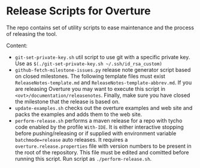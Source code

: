 # Release Scripts for Overture

The repo contains set of utility scripts to ease maintenance and the process of releasing the tool.

Content:
* `git-set-private-key.sh` util script to use git with a specific private key. Use as `$(./git-set-private-key.sh ~/.ssh/id_rsa_custom)`
* `github-fetch-milestone-issues.py` release note generator script based on closed milestones. The following template files must exist `ReleaseNotes-template.md` and `ReleaseNotes-template-abbrev.md`. If you are releasing Overture you may want to execute this script in `<ovt>/documentation/releasenotes`. Finally, make sure you have closed the milestone that the release is based on.
* `update-examples.sh` checks out the overture examples and web site and packs the examples and adds them to the web site.
* `perform-release.sh` performs a maven release for a repo with tycho code enabled by the profile `With-IDE`. It is either interactive stopping before pushing/releasing or if supplied with environment variable `batchmode=release` auto releases. It requires a `overture.release.properties` file with version numbers to be present in the root of the repository. This file must be edited and comitted before running this script. Run script as `./perform-release.sh`.


